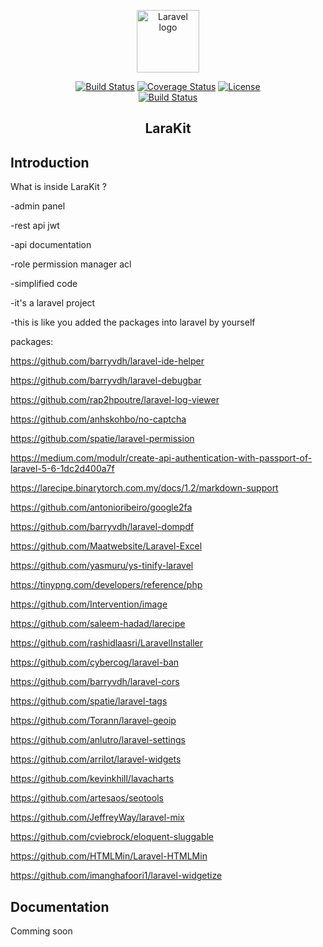 <p align="center"><a href="https://laravel.com" target="_blank" rel="noopener noreferrer"><img width="100" src="https://upload.wikimedia.org/wikipedia/commons/3/3d/LaravelLogo.png" alt="Laravel logo"></a></p>

<p align="center">
  <a href="https://circleci.com/gh/vuejs/vue/tree/dev"><img src="https://img.shields.io/circleci/project/github/vuejs/vue/dev.svg" alt="Build Status"></a>
  <a href="https://codecov.io/github/vuejs/vue?branch=dev"><img src="https://img.shields.io/codecov/c/github/vuejs/vue/dev.svg" alt="Coverage Status"></a>
  <a href="https://www.npmjs.com/package/vue"><img src="https://img.shields.io/npm/l/vue.svg" alt="License"></a>
  <br>
  <a href="https://app.saucelabs.com/builds/50f8372d79f743a3b25fb6ca4851ca4c"><img src="https://app.saucelabs.com/buildstatus/vuejs" alt="Build Status"></a>
</p>

<h2 align="center">LaraKit</h2>


## Introduction

What is inside LaraKit ?

-admin panel

-rest api jwt

-api documentation

-role permission manager acl

-simplified code

-it's a laravel project

-this is like you added the packages into laravel by yourself  




packages:



https://github.com/barryvdh/laravel-ide-helper

https://github.com/barryvdh/laravel-debugbar

https://github.com/rap2hpoutre/laravel-log-viewer

https://github.com/anhskohbo/no-captcha

https://github.com/spatie/laravel-permission

https://medium.com/modulr/create-api-authentication-with-passport-of-laravel-5-6-1dc2d400a7f

https://larecipe.binarytorch.com.my/docs/1.2/markdown-support




https://github.com/antonioribeiro/google2fa

 
 


https://github.com/barryvdh/laravel-dompdf

https://github.com/Maatwebsite/Laravel-Excel




https://github.com/yasmuru/ys-tinify-laravel

https://tinypng.com/developers/reference/php

https://github.com/Intervention/image




https://github.com/saleem-hadad/larecipe

https://github.com/rashidlaasri/LaravelInstaller

https://github.com/cybercog/laravel-ban



https://github.com/barryvdh/laravel-cors

https://github.com/spatie/laravel-tags

https://github.com/Torann/laravel-geoip



https://github.com/anlutro/laravel-settings

https://github.com/arrilot/laravel-widgets

https://github.com/kevinkhill/lavacharts


https://github.com/artesaos/seotools

https://github.com/JeffreyWay/laravel-mix

https://github.com/cviebrock/eloquent-sluggable

https://github.com/HTMLMin/Laravel-HTMLMin

https://github.com/imanghafoori1/laravel-widgetize

 

## Documentation

Comming soon
